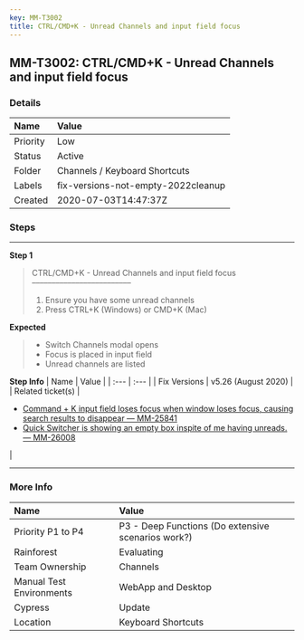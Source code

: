 ```yaml
---
key: MM-T3002
title: CTRL/CMD+K - Unread Channels and input field focus
---
```


## MM-T3002: CTRL/CMD+K - Unread Channels and input field focus

### Details

| Name     | Value                              |
| :------- | :--------------------------------- |
| Priority | Low                                |
| Status   | Active                             |
| Folder   | Channels / Keyboard Shortcuts      |
| Labels   | fix-versions-not-empty-2022cleanup |
| Created  | 2020-07-03T14:47:37Z               |

### Steps

<hr/>

**Step 1**

> <article>CTRL/CMD+K - Unread Channels and input field focus<br />–––––––––––––––––––––––––<ol><li>Ensure you have some unread channels </li><li>Press CTRL+K (Windows) or CMD+K (Mac)</li></ol></article>

**Expected**

> <article><ul><li>Switch Channels modal opens</li><li>Focus is placed in input field </li><li>Unread channels are listed </li></ul></article>

**Step Info**
| Name | Value |
| :--- | :--- |
| Fix Versions | v5.26 (August 2020) |
| Related ticket(s) | <ul><li><a href="https://mattermost.atlassian.net/browse/MM-25841">Command + K input field loses focus when window loses focus, causing search results to disappear — MM-25841</a></li><li><a href="https://mattermost.atlassian.net/browse/MM-26008">Quick Switcher is showing an empty box inspite of me having unreads. — MM-26008</a></li></ul> |

<hr/>

### More Info

| Name                     | Value                                              |
| :----------------------- | :------------------------------------------------- |
| Priority P1 to P4        | P3 - Deep Functions (Do extensive scenarios work?) |
| Rainforest               | Evaluating                                         |
| Team Ownership           | Channels                                           |
| Manual Test Environments | WebApp and Desktop                                 |
| Cypress                  | Update                                             |
| Location                 | Keyboard Shortcuts                                 |
